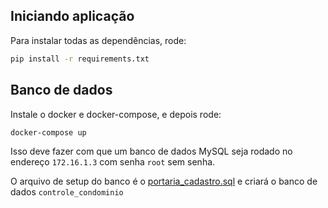 ## Iniciando aplicação

Para instalar todas as dependências, rode:
```sh
pip install -r requirements.txt
```

## Banco de dados
Instale o docker e docker-compose, e depois rode:
```sh
docker-compose up
```
Isso deve fazer com que um banco de dados MySQL seja 
rodado no endereço `172.16.1.3` com senha `root` sem senha.

O arquivo de setup do banco é o [portaria_cadastro.sql](./database/portaria_cadastro.sql)
e criará o banco de dados `controle_condominio`